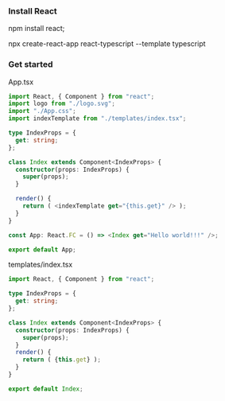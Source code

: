 ### Install React

npm install react;

npx create-react-app react-typescript --template typescript

### Get started

App.tsx

```typescript
import React, { Component } from "react";
import logo from "./logo.svg";
import "./App.css";
import indexTemplate from "./templates/index.tsx";

type IndexProps = {
  get: string;
};

class Index extends Component<IndexProps> {
  constructor(props: IndexProps) {
    super(props);
  }

  render() {
    return ( <indexTemplate get="{this.get}" /> );
  }
}

const App: React.FC = () => <Index get="Hello world!!!" />;

export default App;
```

templates/index.tsx

```typescript
import React, { Component } from "react";

type IndexProps = {
  get: string;
};

class Index extends Component<IndexProps> {
  constructor(props: IndexProps) {
    super(props);
  }
  render() {
    return ( {this.get} );
  }
}

export default Index;
```
